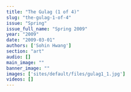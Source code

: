 ```yaml
---
title: "The Gulag (1 of 4)"
slug: "the-gulag-1-of-4"
issue: "Spring"
issue_full_name: "Spring 2009"
year: "2009"
date: "2009-03-01"
authors: ['Sohin Hwang']
section: "art"
audio: []
main_image: ""
banner_image: ""
images: ['sites/default/files/gulag1_1.jpg']
videos: []
---
```

